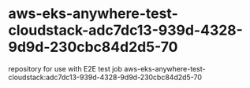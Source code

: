 # aws-eks-anywhere-test-cloudstack-adc7dc13-939d-4328-9d9d-230cbc84d2d5-70
repository for use with E2E test job aws-eks-anywhere-test-cloudstack:adc7dc13-939d-4328-9d9d-230cbc84d2d5-70
